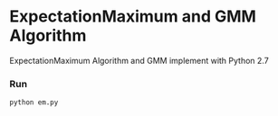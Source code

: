 ExpectationMaximum and GMM Algorithm 
=================================
ExpectationMaximum Algorithm and GMM implement with Python 2.7

		
### Run
	python em.py
		